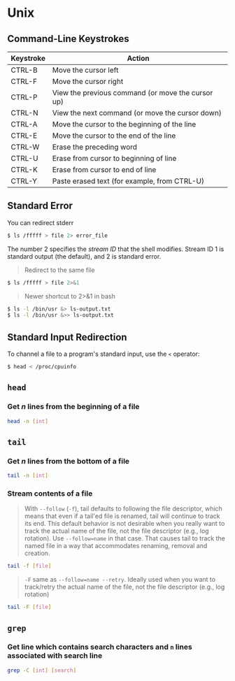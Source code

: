 # Unix

## Command-Line Keystrokes

| Keystroke | Action                                            |
| --------- | ------------------------------------------------- |
| CTRL-B    | Move the cursor left                              |
| CTRL-F    | Move the cursor right                             |
| CTRL-P    | View the previous command (or move the cursor up) |
| CTRL-N    | View the next command (or move the cursor down)   |
| CTRL-A    | Move the cursor to the beginning of the line      |
| CTRL-E    | Move the cursor to the end of the line            |
| CTRL-W    | Erase the preceding word                          |
| CTRL-U    | Erase from cursor to beginning of line            |
| CTRL-K    | Erase from cursor to end of line                  |
| CTRL-Y    | Paste erased text (for example, from CTRL-U)      |

## Standard Error

You can redirect stderr

```sh
$ ls /fffff > file 2> error_file
```

The number 2 specifies the _stream ID_ that the shell modifies. Stream ID 1 is
standard output (the default), and 2 is standard error.

> Redirect to the same file

```sh
$ ls /fffff > file 2>&1
```

> Newer shortcut to 2>&1 in bash

``` sh
$ ls -l /bin/usr &> ls-output.txt
$ ls -l /bin/usr &>> ls-output.txt
```

## Standard Input Redirection

To channel a file to a program's standard input, use the `<` operator:

```sh
$ head < /proc/cpuinfo
```

## `head`

### Get _n_ lines from the beginning of a file

```sh
head -n [int]
```

## `tail`

### Get _n_ lines from the bottom of a file

```sh
tail -n [int]
```

### Stream contents of a file

> With `--follow` (`-f`), tail defaults to following the file descriptor, which
> means that even if a tail'ed file is renamed, tail will continue to track its
> end. This default behavior is not desirable when you really want to track the
> actual name of the file, not the file descriptor (e.g., log rotation). Use
> `--follow=name` in that case. That causes tail to track the named file in a
> way that accommodates renaming, removal and creation.

```sh
tail -f [file]
```

> `-F` same as `--follow=name --retry`. Ideally used when you want to
> track/retry the actual name of the file, not the file descriptor (e.g., log
> rotation)

```sh
tail -F [file]
```

## `grep`

### Get line which contains search characters and `n` lines associated with search line

```sh
grep -C [int] [search]
```
